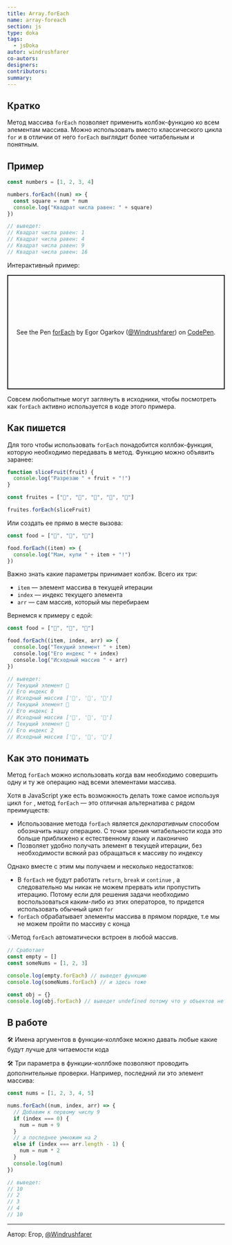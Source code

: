 ```yaml
---
title: Array.forEach
name: array-foreach
section: js
type: doka
tags:
  - jsDoka
autor: windrushfarer
co-autors:
designers:
contributors:
summary:
---
```


## Кратко

Метод массива `forEach` позволяет применить колбэк-функцию ко всем элементам массива. Можно использовать вместо классического цикла `for` и в отличии от него `forEach` выглядит более читабельным и понятным.

## Пример

```jsx
const numbers = [1, 2, 3, 4]

numbers.forEach((num) => {
  const square = num * num
  console.log("Квадрат числа равен: " + square)
})

// выведет:
// Квадрат числа равен: 1
// Квадрат числа равен: 4
// Квадрат числа равен: 9
// Квадрат числа равен: 16
```

Интерактивный пример:

<p class="codepen" data-height="265" data-theme-id="light" data-default-tab="js,result" data-user="Windrushfarer" data-slug-hash="bGpYdqa" style="height: 265px; box-sizing: border-box; display: flex; align-items: center; justify-content: center; border: 2px solid; margin: 1em 0; padding: 1em;" data-pen-title="forEach">
  <span>See the Pen <a href="https://codepen.io/Windrushfarer/pen/bGpYdqa">
  forEach</a> by Egor Ogarkov (<a href="https://codepen.io/Windrushfarer">@Windrushfarer</a>)
  on <a href="https://codepen.io">CodePen</a>.</span>
</p>
<script async src="https://static.codepen.io/assets/embed/ei.js"></script>

Совсем любопытные могут заглянуть в исходники, чтобы посмотреть как `forEach` активно используется в коде этого примера.

## Как пишется

Для того чтобы использовать `forEach` понадобится коллбэк-функция, которую необходимо передавать в метод. Функцию можно объявить заранее:

```jsx
function sliceFruit(fruit) {
  console.log("Разрезаю " + fruit + "!")
}

const fruites = ["🍎", "🍊", "🍋", "🍓", "🥝"]

fruites.forEach(sliceFruit)
```

Или создать ее прямо в месте вызова:

```jsx
const food = ["🍔", "🍟", "🍦"]

food.forEach((item) => {
  console.log("Мам, купи " + item + "!")
})
```

Важно знать какие параметры принимает колбэк. Всего их три:

- `item` — элемент массива в текущей итерации
- `index` — индекс текущего элемента
- `arr` — сам массив, который мы перебираем

Вернемся к примеру с едой:

```jsx
const food = ["🍔", "🍟", "🍦"]

food.forEach((item, index, arr) => {
  console.log("Текущий элемент " + item)
  сonsole.log("Его индекс " + index)
  сonsole.log("Исходный массив " + arr)
})

// выведет:
// Текущий элемент 🍔
// Его индекс 0
// Исходный массив ['🍔', '🍟', '🍦']
// Текущий элемент 🍟
// Его индекс 1
// Исходный массив ['🍔', '🍟', '🍦']
// Текущий элемент 🍦
// Его индекс 2
// Исходный массив ['🍔', '🍟', '🍦']
```

## Как это понимать

Метод `forEach` можно использовать когда вам необходимо совершить одну и ту же операцию над всеми элементами массива.

Хотя в JavaScript уже есть возможность делать тоже самое используя цикл `for` , метод `forEach` — это отличная альтернатива с рядом преимуществ:

- Использование метода `forEach` является _декларативным_ способом обозначить нашу операцию. С точки зрения читабельности кода это больше приближено к естественному языку и лаконично
- Позволяет удобно получать элемент в текущей итерации, без необходимости всякий раз обращаться к массиву по индексу

Однако вместе с этим мы получаем и несколько недостатков:

- В `forEach` не будут работать `return`, `break` и `continue` , а следовательно мы никак не можем прервать или пропустить итерацию. Потому если для решения задачи необходимо воспользоваться каким-либо из этих операторов, то придется использовать обычный цикл `for`
- `forEach` обрабатывает элементы массива в прямом порядке, т.е мы не можем пройти по массиву с конца

💡Метод `forEach` автоматически встроен в любой массив.

```jsx
// Сработает
const empty = []
const someNums = [1, 2, 3]

console.log(empty.forEach) // выведет функцию
console.log(someNums.forEach) // и здесь тоже

const obj = {}
console.log(obj.forEach) // выведет undefined потому что у объектов нет такого метода
```

## В работе

🛠 Имена аргументов в функции-коллбэке можно давать любые какие будут лучше для читаемости кода

🛠 Три параметра в функции-коллбэке позволяют проводить дополнительные проверки. Например, последний ли это элемент массива:

```jsx
const nums = [1, 2, 3, 4, 5]

nums.forEach((num, index, arr) => {
  // Добавим к первому числу 9
  if (index === 0) {
    num = num + 9
  }
  // а последнее умножим на 2
  else if (index === arr.length - 1) {
    num = num * 2
  }
  console.log(num)
})

// выведет:
// 10
// 2
// 3
// 4
// 10
```

---

<p>Автор: Егор, <a href="https://twitter.com/Windrushfarer" target="_blank" rel="nofollow noopener noreferrer" class="twitter">@Windrushfarer</a></p>
